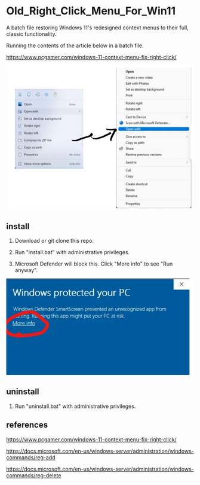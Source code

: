 # Old_Right_Click_Menu_For_Win11

A batch file restoring Windows 11's redesigned context menus to their full, classic functionality.

Running the contents of the article below in a batch file.

https://www.pcgamer.com/windows-11-context-menu-fix-right-click/ 

![img](./images/top.jpg)

## install

1. Download or git clone this repo.

1. Run "install.bat" with administrative privileges.

1. Microsoft Defender will block this. Click "More info" to see "Run anyway".

![img](./images/defender.jpg)

## uninstall

1. Run "uninstall.bat" with administrative privileges.

## references

https://www.pcgamer.com/windows-11-context-menu-fix-right-click/

https://docs.microsoft.com/en-us/windows-server/administration/windows-commands/reg-add

https://docs.microsoft.com/en-us/windows-server/administration/windows-commands/reg-delete
